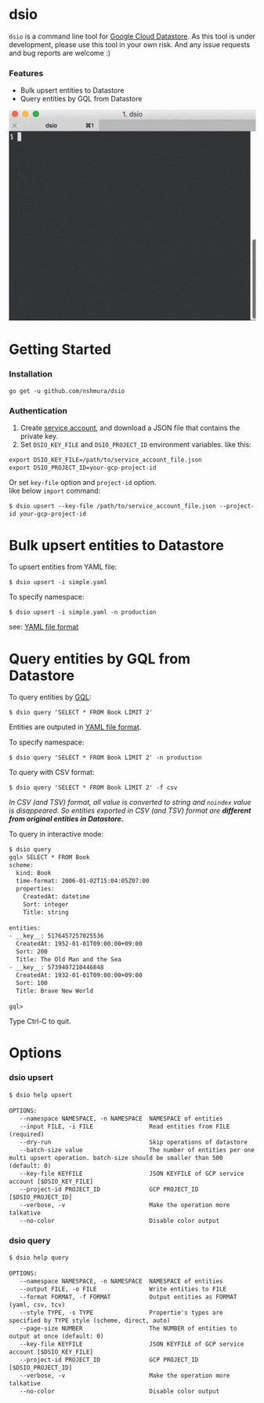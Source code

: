 # dsio

`dsio` is a command line tool for [Google Cloud Datastore](https://cloud.google.com/datastore/). 
As this tool is under development, please use this tool in your own risk. 
And any issue requests and bug reports are welcome :) 

### Features
- Bulk upsert entities to Datastore
- Query entities by GQL from Datastore


![dsio query](./docs/cli.gif)

# Getting Started
### Installation
```
go get -u github.com/nshmura/dsio
```


### Authentication
1. Create [service account](https://cloud.google.com/iam/docs/managing-service-account-keys), and download a JSON file that contains the private key. 
2. Set `DSIO_KEY_FILE` and `DSIO_PROJECT_ID` environment variables. like this:
```
export DSIO_KEY_FILE=/path/to/service_account_file.json
export DSIO_PROJECT_ID=your-gcp-project-id
```

Or set `key-file` option and `project-id` option. <br>
like below `import` command:
```
$ dsio upsert --key-file /path/to/service_account_file.json --project-id your-gcp-project-id
```


# Bulk upsert entities to Datastore
To upsert entities from YAML file: <br>
```
$ dsio upsert -i simple.yaml
```

To specify namespace:
```
$ dsio upsert -i simple.yaml -n production
```

see: [YAML file format](https://github.com/nshmura/dsio/wiki/YAML-File-Samples)


# Query entities by GQL from Datastore

To query entities by [GQL](https://cloud.google.com/datastore/docs/reference/gql_reference):
```
$ dsio query 'SELECT * FROM Book LIMIT 2'
```
Entities are outputed in [YAML file format](https://github.com/nshmura/dsio/wiki/YAML-File-Samples).


To specify namespace:
```
$ dsio query 'SELECT * FROM Book LIMIT 2' -n production 
```

To query with CSV format:
```
$ dsio query 'SELECT * FROM Book LIMIT 2' -f csv
```

*In CSV (and TSV) format, all value is converted to string and `noindex` value is disappeared.
So entities exported in CSV (and TSV) format are **different from original entities in Datastore.***


To query in interactive mode:
```
$ dsio query
gql> SELECT * FROM Book
scheme:
  kind: Book
  time-format: 2006-01-02T15:04:05Z07:00
  properties:
    CreatedAt: datetime
    Sort: integer
    Title: string

entities:
- __key__: 5176457257025536
  CreatedAt: 1952-01-01T09:00:00+09:00
  Sort: 200
  Title: The Old Man and the Sea
- __key__: 5739407210446848
  CreatedAt: 1932-01-01T09:00:00+09:00
  Sort: 100
  Title: Brave New World
  
gql> 
```
Type Ctrl-C to quit.

# Options

### dsio upsert
```
$ dsio help upsert

OPTIONS:
   --namespace NAMESPACE, -n NAMESPACE  NAMESPACE of entities
   --input FILE, -i FILE                Read entities from FILE (required)
   --dry-run                            Skip operations of datastore
   --batch-size value                   The number of entities per one multi upsert operation. batch-size should be smaller than 500 (default: 0)
   --key-file KEYFILE                   JSON KEYFILE of GCP service account [$DSIO_KEY_FILE]
   --project-id PROJECT_ID              GCP PROJECT_ID [$DSIO_PROJECT_ID]
   --verbose, -v                        Make the operation more talkative
   --no-color                           Disable color output

```


### dsio query
```
$ dsio help query

OPTIONS:
   --namespace NAMESPACE, -n NAMESPACE  NAMESPACE of entities
   --output FILE, -o FILE               Write entities to FILE
   --format FORMAT, -f FORMAT           Output entities as FORMAT (yaml, csv, tcv)
   --style TYPE, -s TYPE                Propertie's types are specified by TYPE style (scheme, direct, auto)
   --page-size NUMBER                   The NUMBER of entities to output at once (default: 0)
   --key-file KEYFILE                   JSON KEYFILE of GCP service account [$DSIO_KEY_FILE]
   --project-id PROJECT_ID              GCP PROJECT_ID [$DSIO_PROJECT_ID]
   --verbose, -v                        Make the operation more talkative
   --no-color                           Disable color output
```


